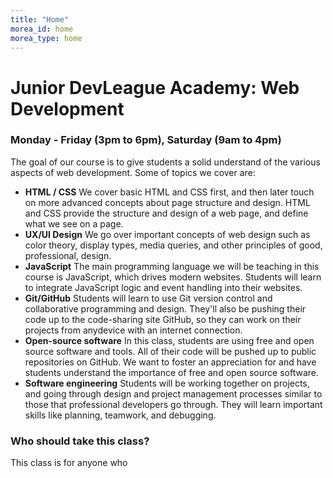 ```yaml
---
title: "Home"
morea_id: home
morea_type: home
---
```


# Junior DevLeague Academy: Web Development 
### Monday - Friday (3pm to 6pm), Saturday (9am to 4pm) 
 The goal of our course is to give students a solid understand of the various aspects of web development. Some of topics we cover are:

- **HTML / CSS** We cover basic HTML and CSS first, and then later touch on more advanced concepts about page structure and design. HTML and CSS provide the structure and design of a web page, and define what we see on a page. 
- **UX/UI Design** We go over important concepts of web design such as color theory, display types, media queries, and other principles of good, professional, design. 
- **JavaScript** The main programming language we will be teaching in this course is JavaScript, which drives modern websites. Students will learn to integrate JavaScript logic and event handling into their websites. 
- **Git/GitHub** Students will learn to use Git version control and collaborative programming and design. They'll also be pushing their code up to the code-sharing site GitHub, so they can work on their projects from anydevice with an internet connection. 
-  **Open-source software** In this class, students are using free and open source software and tools. All of their code will be pushed up to public repositories on GitHub. We want to foster an appreciation for and have students understand the importance of free and open source software. 
- **Software engineering**  Students will be working together on projects, and going through design and project management processes similar to those that professional developers go through. They will learn important skills like planning, teamwork, and debugging. 
 
### Who should take this class? 

This class is for anyone who 


